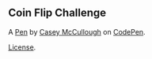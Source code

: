 Coin Flip Challenge
-------------------


A [Pen](https://codepen.io/caseymccullough/pen/JjBZWNo) by [Casey McCullough](https://codepen.io/caseymccullough) on [CodePen](https://codepen.io).

[License](https://codepen.io/license/pen/JjBZWNo).